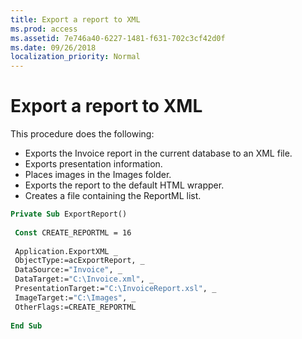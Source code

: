 ```yaml
---
title: Export a report to XML
ms.prod: access
ms.assetid: 7e746a40-6227-1481-f631-702c3cf42d0f
ms.date: 09/26/2018
localization_priority: Normal
---
```



# Export a report to XML

This procedure does the following:

- Exports the Invoice report in the current database to an XML file. 
- Exports presentation information.
- Places images in the Images folder. 
- Exports the report to the default HTML wrapper. 
- Creates a file containing the ReportML list.


```vb
Private Sub ExportReport() 
 
 Const CREATE_REPORTML = 16 
 
 Application.ExportXML _ 
 ObjectType:=acExportReport, _ 
 DataSource:="Invoice", _ 
 DataTarget:="C:\Invoice.xml", _ 
 PresentationTarget:="C:\InvoiceReport.xsl", _ 
 ImageTarget:="C:\Images", _ 
 OtherFlags:=CREATE_REPORTML 
 
End Sub
```


